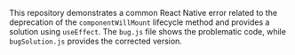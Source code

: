 This repository demonstrates a common React Native error related to the deprecation of the `componentWillMount` lifecycle method and provides a solution using `useEffect`. The `bug.js` file shows the problematic code, while `bugSolution.js` provides the corrected version.